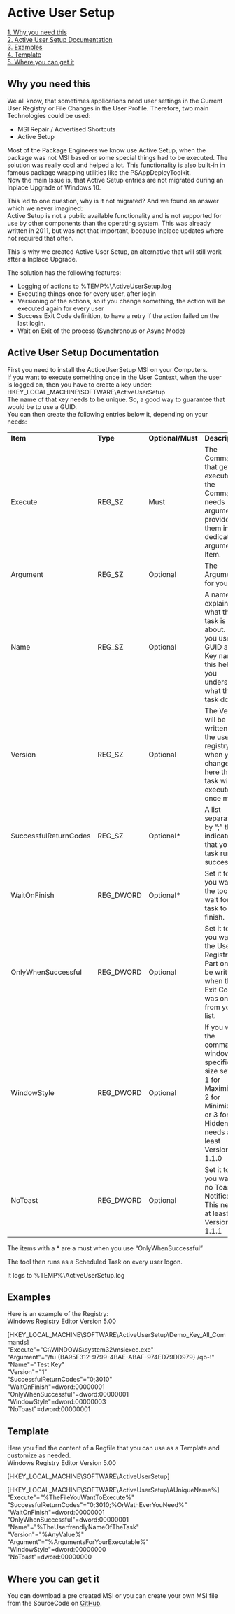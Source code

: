 # Active User Setup
[1. Why you need this](https://github.com/baseVISION/baseVISION.SyntaroWiki/blob/main/Active%20User%20Setup/Active_User_Setup.md#why-you-need-this)  
[2. Active User Setup Documentation](https://github.com/baseVISION/baseVISION.SyntaroWiki/blob/main/Active%20User%20Setup/Active_User_Setup.md#active-user-setup-documentation)  
[3. Examples](https://github.com/baseVISION/baseVISION.SyntaroWiki/blob/main/Active%20User%20Setup/Active_User_Setup.md#examples)  
[4. Template](https://github.com/baseVISION/baseVISION.SyntaroWiki/blob/main/Active%20User%20Setup/Active_User_Setup.md#template)  
[5. Where you can get it](https://github.com/baseVISION/baseVISION.SyntaroWiki/blob/main/Active%20User%20Setup/Active_User_Setup.md#where-you-can-get-it)  

## Why you need this

We all know, that sometimes applications need user settings in the Current User Registry or File Changes in the User Profile. Therefore, two main Technologies could be used:

- MSI Repair / Advertised Shortcuts
-   Active Setup

Most of the Package Engineers we know use Active Setup, when the package was not MSI based or some special things had to be executed. 
The solution was really cool and helped a lot. This functionality is also built-in in famous package wrapping utilities like the PSAppDeployToolkit.  
Now the main Issue is, that Active Setup entries are not migrated during an Inplace Upgrade of Windows 10.

This led to one question, why is it not migrated? And we found an answer which we never imagined:  
Active Setup is not a public available functionality and is not
supported for use by other components than the operating system.
This was already written in 2011, but was not that important, because Inplace updates where not required that often.

This is why we created Active User Setup, an alternative that will still work after a Inplace Upgrade.

The solution has the following features:  
- Logging of actions to %TEMP%\ActiveUserSetup.log
-   Executing things once for every user, after login
-   Versioning of the actions, so if you change something, the action will be executed again for every user
-   Success Exit Code definition, to have a retry if the action failed on the last login.
-   Wait on Exit of the process (Synchronous or Async Mode)

## Active User Setup Documentation

First you need to install the ActiceUserSetup MSI on your Computers.  
If you want to execute something once in the User Context, when the user is logged on, then you have to create a key under:  
HKEY_LOCAL_MACHINE\SOFTWARE\ActiveUserSetup  
The name of that key needs to be unique. So, a good way to guarantee that would be to use a GUID.  
You can then create the following entries below it, depending on your needs:

| | | | |
|--|--|--|---|
| **Item** | **Type** | **Optional/Must** | **Description**|
| Execute               | REG_SZ    | Must              | The Command that gets executed. If the Command needs arguments, provide them in the dedicated argument Item.                                   |
| Argument              | REG_SZ    | Optional          | The Arguments for your Exe                                                                                                                     |
| Name                  | REG_SZ    | Optional          | A name that explains what this task is about. If you use a GUID as the Key name this helps you understand what that task does.                 |
| Version               | REG_SZ    | Optional          | The Version will be written to the user registry and when you change it here the task will get executed once more.                             |
| SuccessfulReturnCodes | REG_SZ    | Optional\*        | A list separated by “;” that indicates that your task runs successful.                                                                         |
| WaitOnFinish          | REG_DWORD | Optional\*        | Set it to 1 if you want the tool to wait for that task to finish.                                                                              |
| OnlyWhenSuccessful    | REG_DWORD | Optional          | Set it to 1 if you want the User Registry Part only to be written when the Exit Code was one from your list.                                   |
| WindowStyle           | REG_DWORD | Optional          | If you want the command window in a specific size set it to 1 for Maximized, 2 for Minimized or 3 for Hidden This needs at least Version 1.1.0 |
| NoToast               | REG_DWORD | Optional          | Set it to 1 if you want no Toast Notification. This needs at least Version 1.1.1                                                               |

The items with a \* are a must when you use “OnlyWhenSuccessful”

The tool then runs as a Scheduled Task on every user logon.

It logs to %TEMP%\ActiveUserSetup.log

## Examples

Here is an example of the Registry:  
Windows Registry Editor Version 5.00

\[HKEY_LOCAL_MACHINE\SOFTWARE\ActiveUserSetup\Demo_Key_All_Commands\]  
"Execute"="C:\\WINDOWS\\system32\\msiexec.exe"  
"Argument"="/fu {BA95F312-9799-4BAE-ABAF-974ED79DD979} /qb-!"  
"Name"="Test Key"  
"Version"="1"  
"SuccessfulReturnCodes"="0;3010"  
"WaitOnFinish"=dword:00000001  
"OnlyWhenSuccessful"=dword:00000001  
"WindowStyle"=dword:00000003  
"NoToast"=dword:00000001  

## Template

Here you find the content of a Regfile that you can use as a Template and customize as needed.  
Windows Registry Editor Version 5.00

\[HKEY_LOCAL_MACHINE\SOFTWARE\ActiveUserSetup\]

\[HKEY_LOCAL_MACHINE\SOFTWARE\ActiveUserSetup\\AUniqueName%\]  
"Execute"="%TheFileYouWantToExecute%"  
"SuccessfulReturnCodes"="0;3010;%OrWathEverYouNeed%"  
"WaitOnFinish"=dword:00000001  
"OnlyWhenSuccessful"=dword:00000001  
"Name"="%TheUserfrendlyNameOfTheTask"  
"Version"="%AnyValue%"  
"Argument"="%ArgumentsForYourExecutable%"  
"WindowStyle"=dword:00000000  
"NoToast"=dword:00000000  

## Where you can get it

You can download a pre created MSI or you can create your own MSI file from the SourceCode on
[GitHub](https://github.com/ThomasKur/ModernAndSecureWorkplace/tree/master/ActiveUserSetup/ActiveUserSetupSolution).